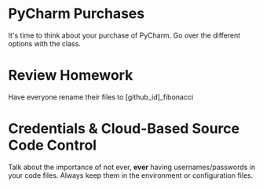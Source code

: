 # PyCharm Purchases
It's time to think about your purchase of PyCharm.
Go over the different options with the class.

# Review Homework
Have everyone rename their files to [github_id]_fibonacci

# Credentials & Cloud-Based Source Code Control
Talk about the importance of not ever, **ever** having usernames/passwords
in your code files.  Always keep them in the environment or configuration files.
